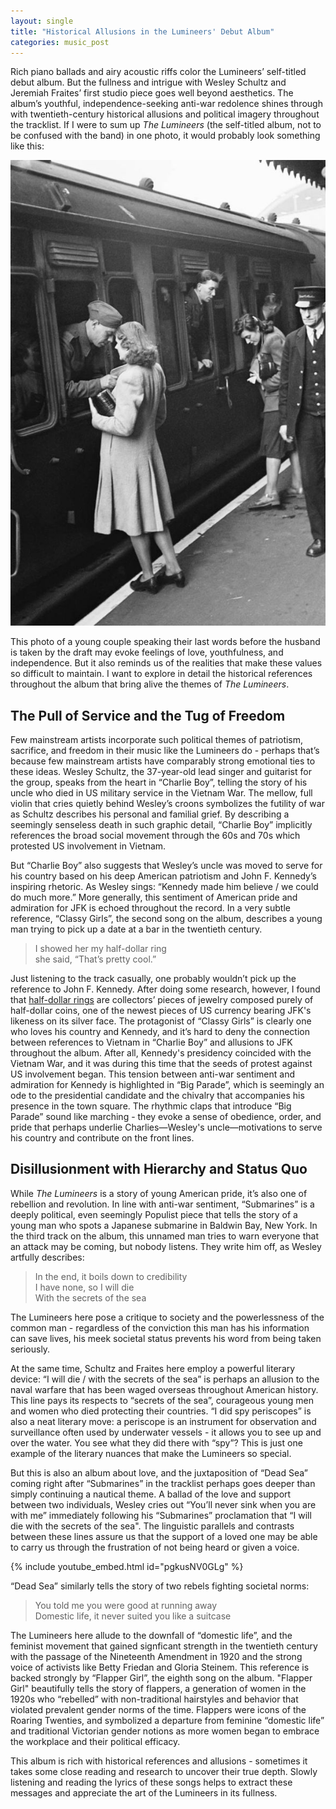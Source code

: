 ```yaml
---
layout: single
title: "Historical Allusions in the Lumineers' Debut Album"
categories: music_post 
---
```


Rich piano ballads and airy acoustic riffs color the Lumineers’ self-titled debut album. But the fullness and intrigue with Wesley Schultz and Jeremiah Fraites’ first studio piece goes well beyond aesthetics. The album’s youthful, independence-seeking anti-war redolence shines through with twentieth-century historical allusions and political imagery throughout the tracklist. If I were to sum up *The Lumineers* (the self-titled album, not to be confused with the band) in one photo, it would probably look something like this:

![](/assets/images/soldier.jpg)

This photo of a young couple speaking their last words before the husband is taken by the draft may evoke feelings of love, youthfulness, and independence. But it also reminds us of the realities that make these values so difficult to maintain. I want to explore in detail the historical references throughout the album that bring alive the themes of *The Lumineers*. 

## The Pull of Service and the Tug of Freedom
Few mainstream artists incorporate such political themes of patriotism, sacrifice, and freedom in their music like the Lumineers do - perhaps that’s because few mainstream artists have comparably strong emotional ties to these ideas. Wesley Schultz, the 37-year-old lead singer and guitarist for the group, speaks from the heart in “Charlie Boy”, telling the story of his uncle who died in US military service in the Vietnam War. The mellow, full violin that cries quietly behind Wesley’s croons symbolizes the futility of war as Schultz describes his personal and familial grief. By describing a seemingly senseless death in such graphic detail, “Charlie Boy” implicitly references the broad social movement through the 60s and 70s which protested US involvement in Vietnam.  

But “Charlie Boy” also suggests that Wesley’s uncle was moved to serve for his country based on his deep American patriotism and John F. Kennedy’s inspiring rhetoric. As Wesley sings: “Kennedy made him believe / we could do much more.” More generally, this sentiment of American pride and admiration for JFK is echoed throughout the record. In a very subtle reference, “Classy Girls”, the second song on the album, describes a young man trying to pick up a date at a bar in the twentieth century. 

> I showed her my half-dollar ring  
> she said, “That’s pretty cool.” 

Just listening to the track casually, one probably wouldn’t pick up the reference to John F. Kennedy. After doing some research, however, I found that [half-dollar rings](https://www.coinjewelryco.com/products/1971-2017-jfk-half-dollar-coin-ring-hand-made-usa-sizes-8-5-to-15) are collectors’ pieces of jewelry composed purely of half-dollar coins, one of the newest pieces of US currency bearing JFK's likeness on its silver face. The protagonist of “Classy Girls” is clearly one who loves his country and Kennedy, and it’s hard to deny the connection between references to Vietnam in “Charlie Boy” and allusions to JFK throughout the album. After all, Kennedy's presidency coincided with the Vietnam War, and it was during this time that the seeds of protest against US involvement began. This tension between anti-war sentiment and admiration for Kennedy is highlighted in “Big Parade”, which is seemingly an ode to the presidential candidate and the chivalry that accompanies his presence in the town square. The rhythmic claps that introduce “Big Parade” sound like marching - they evoke a sense of obedience, order, and pride that perhaps underlie Charlies—Wesley's uncle—motivations to serve his country and contribute on the front lines.

## Disillusionment with Hierarchy and Status Quo 
While *The Lumineers* is a story of young American pride, it’s also one of rebellion and revolution. In line with anti-war sentiment, “Submarines” is a deeply political, even seemingly Populist piece that tells the story of a young man who spots a Japanese submarine in Baldwin Bay, New York. In the third track on the album, this unnamed man tries to warn everyone that an attack may be coming, but nobody listens. They write him off, as Wesley artfully describes:
 
> In the end, it boils down to credibility  
> I have none, so I will die  
> With the secrets of the sea 

The Lumineers here pose a critique to society and the powerlessness of the common man - regardless of the conviction this man has his information can save lives, his meek societal status prevents his word from being taken seriously. 

At the same time, Schultz and Fraites here employ a powerful literary device: “I will die / with the secrets of the sea” is perhaps an allusion to the naval warfare that has been waged overseas throughout American history. This line pays its respects to “secrets of the sea”, courageous young men and women who died protecting their countries. “I did spy periscopes” is also a neat literary move: a periscope is an instrument for observation and surveillance often used by underwater vessels - it allows you to see up and over the water. You see what they did there with “spy”? This is just one example of the literary nuances that make the Lumineers so special. 

But this is also an album about love, and the juxtaposition of “Dead Sea” coming right after “Submarines” in the tracklist perhaps goes deeper than simply continuing a nautical theme. A ballad of the love and support between two individuals, Wesley cries out “You’ll never sink when you are with me” immediately following his “Submarines” proclamation that “I will die with the secrets of the sea". The linguistic parallels and contrasts between these lines assure us that the support of a loved one may be able to carry us through the frustration of not being heard or given a voice. 

{% include youtube_embed.html id="pgkusNV0GLg" %} 

“Dead Sea” similarly tells the story of two rebels fighting societal norms:

> You told me you were good at running away   
> Domestic life, it never suited you like a suitcase   

The Lumineers here allude to the downfall of “domestic life”, and the feminist movement that gained signficant strength in the twentieth century with the passage of the Nineteenth Amendment in 1920 and the strong voice of activists like Betty Friedan and Gloria Steinem. This reference is backed strongly by “Flapper Girl”, the eighth song on the album. "Flapper Girl" beautifully tells the story of flappers, a generation of women in the 1920s who “rebelled” with non-traditional hairstyles and behavior that violated prevalent gender norms of the time. Flappers were icons of the Roaring Twenties, and symbolized a departure from feminine “domestic life” and traditional Victorian gender notions as more women began to embrace the workplace and their political efficacy. 

This album is rich with historical references and allusions - sometimes it takes some close reading and research to uncover their true depth. Slowly listening and reading the lyrics of these songs helps to extract these messages and appreciate the art of the Lumineers in its fullness. 
